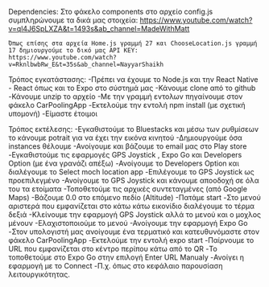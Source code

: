 Dependencies:
    Στο φάκελο components στο αρχείο config.js συμπληρώνουμε τα δικά μας στοιχεία:
    https://www.youtube.com/watch?v=ql4J6SpLXZA&t=1493s&ab_channel=MadeWithMatt

    Όπως επίσης στα αρχεία Home.js γραμμή 27 και ChooseLocation.js γραμμή 17 δημιουργούμε το δικό μας API KEY:
    https://www.youtube.com/watch?v=RknlbwbRw_E&t=35s&ab_channel=NayyarShaikh

Τρόπος εγκατάστασης:
    -Πρέπει να έχουμε το Node.js και την React Native - React  όπως και το Expo στο σύστημά μας
    -Κάνουμε clone από το github
    -Κάνουμε unzip το αρχείο
    -Με την γραμμή εντολων πηγαίνουμε στον φάκελο CarPoolingApp
    -Εκτελούμε την εντολή npm install (με σχετική υπομονή)
    -Είμαστε έτοιμοι

Τρόπος εκτέλεσης:
    -Εγκαθιστούμε το Bluestacks και μέσω των ρυθμίσεων το κάνουμε potrait για να έχει την εικόνα κινητού
    -Δημιουργούμε όσα instances θέλουμε
    -Ανοίγουμε και βάζουμε το email μας στο Play store
    -Εγκαθιστούμε τις εφαρμογές GPS Joystick , Expo Go και Developers Option (με ένα γρανάζι απέξω)
    -Ανοίγουμε το Developers Option και διαλέγουμε το Select moch location app
    -Επιλέγουμε το GPS Joystick ως προεπιλεγμένο
    -Ανοίγουμε το GPS Joystick και κάνουμε αποοδοχή σε όλα του τα ετοίματα
    -Τοποθετούμε τις αρχικές συντεταγμένες (από Google Maps)
    -Βάζουμε 0.0 στο επόμενο πεδίο (Altitude)
    -Πατάμε start
    -Στο μενού αριστερά που εμφανίζεται στο κάτω κάτω εικονίδιο διαλέγουμε το τέρμα δεξιά
    -Κλείνουμε την εφαρμογή GPS Joystick αλλά το μενού και ο μοχλος μένουν
    -Ελαχιστοποιούμε το μενού
    -Ανοίγουμε την εφαρμογή Expo Go
    -Στον υπολογιστή μας ανοίγουμε ένα τερματικό και κατευθυνόμαστε στον φάκελο CarPoolingApp
    -Εκτελούμε την εντολή expo start
    -Παίρνουμε το URL που εμφανίζεται στο κέντρο περίπου κάτω από το QR
    -Το τοποθετούμε στο Expo Go στην επιλογή Enter URL Manualy
    -Ανοίγει η εφαρμογή με το Connect
    -Π.χ. όπως στο κεφάλαιο παρουσίαση λειτουργικότητας.